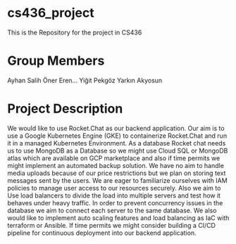 # cs436_project
This is the Repository for the project in CS436


# Group Members 
  Ayhan Salih Öner
  Eren...
  Yiğit Pekgöz
  Yarkın Akyosun
# Project Description
We would like to use Rocket.Chat as our backend application. Our aim is to use a Google Kubernetes Engine (GKE) to containerize Rocket.Chat and run it in a managed Kubernetes Environment. As a database Rocket chat needs us to use MongoDB as a Database so we might use Cloud SQL or MongoDB atlas which are available on GCP marketplace and also if time permits we might implement an automated backup solution. We have no aim to handle media uploads because of our price restrictions but we plan on storing text messages sent by the users. We are eager to familiarize ourselves with IAM policies to manage user access to our resources securely. Also we aim to Use load balancers to divide the load into multiple servers and test how it behaves under heavy traffic. In order to prevent concurrency issues in the database we aim to connect each server to the same database. We also would like to implement auto scaling features and load balancing as IaC with terraform or Ansible. If time permits we might consider building a CI/CD pipeline for continuous deployment into our backend application.
